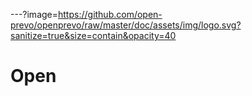 ---?image=https://github.com/open-prevo/openprevo/raw/master/doc/assets/img/logo.svg?sanitize=true&size=contain&opacity=40

### 
# Open
